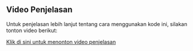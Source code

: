 ## Video Penjelasan
Untuk penjelasan lebih lanjut tentang cara menggunakan kode ini, silakan tonton video berikut:

[Klik di sini untuk menonton video penjelasan](https://drive.google.com/drive/u/0/folders/16KCDOD3v1jrqR5clsFrwBz1H4IWOwcVk)
